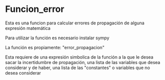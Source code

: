 # Funcion_error

Esta es una funcion para calcular errores de propagación de alguna expresión matemática

Para utilizar la función es necesario instalar sympy

La función es propiamente: "error_propagacion" 

Esta requiere de una expresión simbolica de la función a la que le desea sacar la incertidumbre de propagación, una lista de las variables que desea considerar y de haber, una lista de las "constantes" o variables que no desea considerar 
